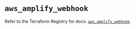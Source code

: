 # `aws_amplify_webhook`

Refer to the Terraform Registry for docs: [`aws_amplify_webhook`](https://registry.terraform.io/providers/hashicorp/aws/5.80.0/docs/resources/amplify_webhook).
